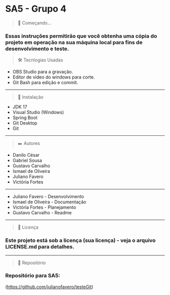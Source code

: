 <h1>SA5 - Grupo 4</h1>

> 🚀 Começando...
### Essas instruções permitirão que você obtenha uma cópia do projeto em operação na sua máquina local para fins de desenvolvimento e teste.
> 🛠️ Tecnlogias Usadas 
+ OBS Studio para a gravação.
+ Editor de video do windows para corte.
+ Git Bash para edição e commit.
-----------------

> 🔧 Instalação
+ JDK 17
+ Visual Studio (Windows)
+ Spring Boot
+ Git Desktop
+ Git
-----------------
> ✒️ Autores
+ Danilo César
+ Gabriel Sousa 
+ Gustavo Carvalho 
+ Ismael de Oliveira
+ Juliano Favero
+ Victória Fortes
------------------
+ Juliano Favero - Desenvolvimento 
+ Ismael de Oliveira - Documentação
+ Victória Fortes - Planejamento
+ Gustavo Carvalho - Readme
-----------------

> 📄 Licença
### Este projeto está sob a licença (sua licença) - veja o arquivo LICENSE.md para detalhes.
-----------------

> 📁 Repositório
### Repositório para SA5:
(https://github.com/julianofavero/testeGit)